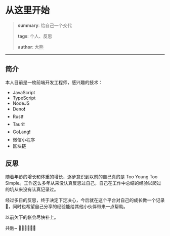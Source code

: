 # 从这里开始

> **summary**: 给自己一个交代
>
> **tags**: 个人、反思
>
> **author**: 大熊

---

## 简介

本人目前是一枚前端开发工程师，感兴趣的技术：

- JavaScript
- TypeScript
- NodeJS
- Deno❗️
- Rust❗️
- Tauri❗️
- GoLang❗️
- 微信小程序
- 区块链

## 反思

随着年龄的增长和体重的增长，逐步意识到以前的自己真的是 Too Young Too Simple。工作这么多年从来没认真反思过自己，自己在工作中总结的经验以爬过的坑从来没有认真记录过。

经过多日的反思，终于决定下定决心，今后就在这个平台对自己的成长做一个记录📝，同时也希望自己分享的经验能给其他小伙伴带来一点帮助。

以前欠下的帐会尽快补上。

共勉~ 💪🏻💪🏻💪🏻
